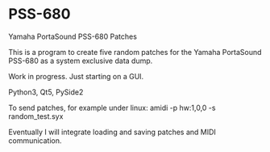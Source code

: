 # PSS-680
Yamaha PortaSound PSS-680 Patches

This is a program to create five random patches for the Yamaha PortaSound PSS-680 as a system exclusive data dump. 

Work in progress. Just starting on a GUI.  

Python3, Qt5, PySide2

To send patches, for example under linux: amidi -p hw:1,0,0 -s random_test.syx

Eventually I will integrate loading and saving patches and MIDI communication. 
